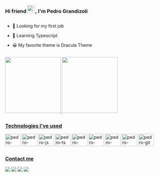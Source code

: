### Hi friend <img src="https://gist.github.com/arunprakashpj/48aa20057048b46c6f9ba9d114a8b76f/raw/69a9d496f651091a509ea8d9913c4aef5c419afb/Hi.gif" width="25px">, I'm Pedro Grandizoli

##

- 🔭 Looking for my first job

- 🌱 Learning Typescript

- 😀 My favorite theme is Dracula Theme

##

<div>
  <a href="https://github.com/pedroh715">
  <img height="180em" src="https://github-readme-stats.vercel.app/api?username=pedroh715&show_icons=true&theme=dracula"/>
  <img height="180em" src="https://github-readme-stats.vercel.app/api/top-langs/?username=pedroh715&layout=compact&theme=dracula"/>
</div>
  
 ##
  
 ### Technologies I've used
 <div style="display: inline-block">
  <img align="center" alt="pedro-html5" height="40px" width="50px" src="https://cdn.jsdelivr.net/gh/devicons/devicon/icons/html5/html5-original.svg"/>
  <img align="center" alt="pedro-css3" height="40px" width="50px" src="https://cdn.jsdelivr.net/gh/devicons/devicon/icons/css3/css3-original.svg"/>
  <img align="center" alt="pedro-js" height="40px" width="50px" src="https://cdn.jsdelivr.net/gh/devicons/devicon/icons/javascript/javascript-original.svg"/>
  <img align="center" alt="pedro-ts" height="40px" width="50px" src="https://cdn.jsdelivr.net/gh/devicons/devicon/icons/typescript/typescript-original.svg"/>
  <img align="center" alt="pedro-nodejs" height="40px" width="50px" src="https://cdn.jsdelivr.net/gh/devicons/devicon/icons/nodejs/nodejs-original.svg"/>
  <img align="center" alt="pedro-java" height="40px" width="50px" src="https://cdn.jsdelivr.net/gh/devicons/devicon/icons/java/java-original.svg"/>
  <img align="center" alt="pedro-heroku" height="40px" width="50px" src="https://cdn.jsdelivr.net/gh/devicons/devicon/icons/heroku/heroku-original.svg"/>
  <img align="center" alt="pedro-react" height="40px" width="50px" src="https://cdn.jsdelivr.net/gh/devicons/devicon/icons/react/react-original.svg"/>
  <img align="center" alt="pedro-git" height="40px" width="50px" src="https://cdn.jsdelivr.net/gh/devicons/devicon/icons/git/git-original.svg"/>
 </div>
  
  ##
  
  ### Contact me
  
  <div>
    <a href="mailto:pedrohenriquecontato04@gmail.com" target="_blank"><img src="https://img.shields.io/badge/Gmail-D14836?style=for-the-badge&logo=gmail&logoColor=white" target="_blank"></a>
    <a href="https://t.me/pedroh715" target="_blank"><img src="https://img.shields.io/badge/Telegram-2CA5E0?style=for-the-badge&logo=telegram&logoColor=white" target="_blank"></a>
    <a href="https://www.instagram.com/pedrohengrandd/" target="_blank"><img src="https://img.shields.io/badge/Instagram-E4405F?style=for-the-badge&logo=instagram&logoColor=white" target="_blank"></a>
    <a href="https://www.linkedin.com/in/pedro-henrique-grandizoli-3969481b5/" target="_blank"><img src="https://img.shields.io/badge/LinkedIn-0077B5?style=for-the-badge&logo=linkedin&logoColor=white" target="_blank"></a>
  </div>
